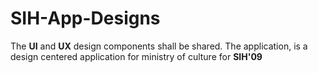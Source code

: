 # SIH-App-Designs
The **UI** and **UX** design components shall be shared.
The application, is a design centered application for ministry of culture for **SIH'09**
